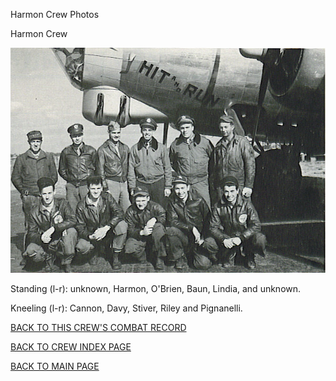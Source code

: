 
Harmon Crew Photos






 




Harmon Crew  
  

![](Harmon.jpg)  

Standing (l-r): unknown, Harmon, O'Brien, Baun, Lindia, and unknown.  

Kneeling (l-r): Cannon, Davy, Stiver, Riley and Pignanelli.  
  

[BACK TO THIS CREW'S COMBAT RECORD](ValorToVictory/crews/Harmon.md)  

[BACK TO CREW INDEX PAGE](ValorToVictory/000crews.md)  

[BACK TO MAIN PAGE](ValorToVictory/index.html)


